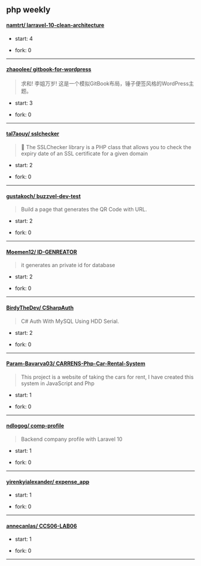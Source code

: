 ## php weekly

#### [namtrt/ larravel-10-clean-architecture](https://github.com/namtrt/larravel-10-clean-architecture)
>  
+ start: 4
+ fork: 0
---
#### [zhaoolee/ gitbook-for-wordpress](https://github.com/zhaoolee/gitbook-for-wordpress)
>  求和! 李姐万岁! 这是一个模拟GitBook布局，锤子便签风格的WordPress主题。
+ start: 3
+ fork: 0
---
#### [tal7aouy/ sslchecker](https://github.com/tal7aouy/sslchecker)
>  🚀  The SSLChecker library is a PHP class that allows you to check the expiry date of an SSL certificate for a given domain
+ start: 2
+ fork: 0
---
#### [gustakoch/ buzzvel-dev-test](https://github.com/gustakoch/buzzvel-dev-test)
>  Build a page that generates the QR Code with URL.
+ start: 2
+ fork: 0
---
#### [Moemen12/ ID-GENREATOR](https://github.com/Moemen12/ID-GENREATOR)
>  it generates an private id for database
+ start: 2
+ fork: 0
---
#### [BirdyTheDev/ CSharpAuth](https://github.com/BirdyTheDev/CSharpAuth)
>  C# Auth With MySQL Using HDD Serial.
+ start: 2
+ fork: 0
---
#### [Param-Bavarva03/ CARRENS-Php-Car-Rental-System](https://github.com/Param-Bavarva03/CARRENS-Php-Car-Rental-System)
>  This project is a website of taking the cars for rent, I have created this system in JavaScript and Php
+ start: 1
+ fork: 0
---
#### [ndlogog/ comp-profile](https://github.com/ndlogog/comp-profile)
>  Backend company profile with Laravel 10
+ start: 1
+ fork: 0
---
#### [yirenkyialexander/ expense_app](https://github.com/yirenkyialexander/expense_app)
>  
+ start: 1
+ fork: 0
---
#### [annecanlas/ CCS06-LAB06](https://github.com/annecanlas/CCS06-LAB06)
>  
+ start: 1
+ fork: 0
---